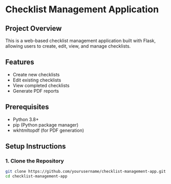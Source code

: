 # Checklist Management Application

## Project Overview
This is a web-based checklist management application built with Flask, allowing users to create, edit, view, and manage checklists.

## Features
- Create new checklists
- Edit existing checklists
- View completed checklists
- Generate PDF reports

## Prerequisites
- Python 3.8+
- pip (Python package manager)
- wkhtmltopdf (for PDF generation)

## Setup Instructions

### 1. Clone the Repository
```bash
git clone https://github.com/yourusername/checklist-management-app.git
cd checklist-management-app